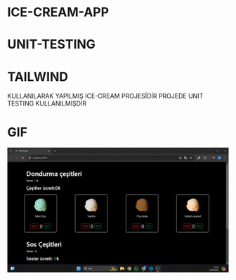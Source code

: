 # ICE-CREAM-APP

# UNIT-TESTING
# TAILWIND


KULLANILARAK YAPILMIŞ ICE-CREAM PROJESİDİR 
PROJEDE UNIT TESTING KULLANILMIŞDIR

# GIF

![](screen.gif)

